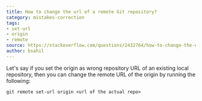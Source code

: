 ```yaml
---
title: How to change the url of a remote Git repository?
category: mistakes-correction
tags:
- set-url
- origin
- remote
source: https://stackoverflow.com/questions/2432764/how-to-change-the-uri-url-for-a-remote-git-repository#2432799
author: bsahil
---
```


Let's say if you set the origin as wrong repository URL of an existing local repository, then you can change the remote URL of the origin by running the following:

```shell
git remote set-url origin <url of the actual repo>
```
